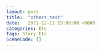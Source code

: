 ```yaml
---
layout: post
title:  "others_test"
date:   2021-12-11 15:00:00 +0000
categories: Etc
Tags: Story Etc
SceneCode: []
---
```

